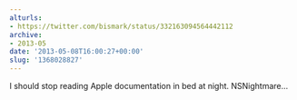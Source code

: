 ```yaml
---
alturls:
- https://twitter.com/bismark/status/332163094564442112
archive:
- 2013-05
date: '2013-05-08T16:00:27+00:00'
slug: '1368028827'
---
```


I should stop reading Apple documentation in bed at night. NSNightmare...


